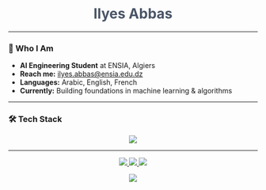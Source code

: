 <h1 align="center" style="color:#4a5568;">Ilyes Abbas</h1>

---

### 🤖 Who I Am

- **AI Engineering Student** at ENSIA, Algiers
- **Reach me:** ilyes.abbas@ensia.edu.dz
- **Languages:** Arabic, English, French
- **Currently:** Building foundations in machine learning & algorithms

---

### 🛠️ Tech Stack

<p align="center">
  <img src="https://skillicons.dev/icons?i=python,cpp,js,tensorflow,pytorch,git,linux,react,nodejs&theme=dark" />
</p>

---

<p align="center">
  <a href="mailto:ilyes.abbas@ensia.edu.dz">
    <img src="https://img.shields.io/badge/-Write_to_Me-4a5568?style=for-the-badge&logo=gmail&logoColor=white" />
  </a>
  <a href="https://linkedin.com/in/ilyes-abbas">
    <img src="https://img.shields.io/badge/-Connect-4a5568?style=for-the-badge&logo=linkedin&logoColor=white" />
  </a>
  <a href="https://github.com/ilyyeees">
    <img src="https://img.shields.io/badge/-GitHub-4a5568?style=for-the-badge&logo=github&logoColor=white" />
  </a>
</p>

<p align="center">
  <img src="https://capsule-render.vercel.app/api?type=waving&color=gradient&height=120&section=footer&text=&fontColor=4a5568"/>
</p>
